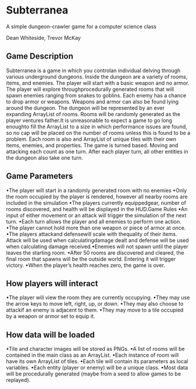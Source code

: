# Subterranea
A simple dungeon-crawler game for a computer science class

Dean Whiteside, Trevor McKay

## Game Description
Subterranea is a game in which you controlan individual delving through various underground dungeons. Inside the dungeon are a variety of rooms, items, and enemies. The player will start with a basic weapon and no armor. The player will explore throughprocedurally generated rooms that will spawn enemies ranging from snakes to goblins. Each enemy has a chance to drop armor or weapons. Weapons and armor can also be found lying around the dungeon. The dungeon will be represented by an ever expanding ArrayList of rooms. Rooms will be randomly generated as the player ventures father.It is unreasonable to expect a game to go long enoughto fill the ArrayList to a size in which performance issues are found, so no cap will be placed on the number of rooms unless this is found to be a problem. Each room is also and ArrayList of unique tiles with their own items, enemies, and properties. The game is turned based. Moving and attacking each count as one turn. After each player turn, all other entities in the dungeon also take one turn.

## Game Parameters
•The player will start in a randomly generated room with no enemies
•Only the room occupied by the player is rendered, however all nearby rooms are included in the simulation
•The players currently equippedgear, number of rooms discovered, and health will be displayed in the HUD.Game Rules
•An input of either movement or an attack will trigger the simulation of the next turn.
•Each turn allows the player and all enemies to perform one action.
•The player cannot hold more than one weapon or piece of armor at once.
•The players attackand defensewill scale with thequality of their items. Attack will be used when calculatingdamage dealt and defense will be used when calculating damage received.•Enemies will not spawn until the player leaves the starting room.
•After 50 rooms are discovered and cleared, the final room that spawns will be the outside world. Entering it will trigger victory.
•When the player’s health reaches zero, the game is over.

## How players will interact
•The player will view the room they are currently occupying.
•They may use the arrow keys to move left, right, up, or down.
•They may also choose to attackif an enemy is adjacent to them.
•They may move to a tile occupied by a weapon or armor set to equip it.

## How data will be loaded
•Tile and character images will be stored as PNGs.
•A list of rooms will be contained in the main class as an ArrayList.
•Each instance of room will have its own ArrayList of tiles.
•Each tile will contain its parameters as local variables.
•Each entity (player or enemy) will be a unique class.
•Most data will be procedurally generated (maybe from a seed to allow games to be replayed).
